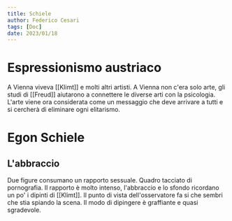 ```yaml
---
title: Schiele
author: Federico Cesari 
tags: [Doc]
date: 2023/01/18
---
```

# Espressionismo austriaco
A Vienna viveva [[Klimt]]  e molti altri artisti. A Vienna non c'era solo arte, gli studi di [[Freud]] aiutarono a connettere le diverse arti con la psicologia. L'arte viene ora considerata come un messaggio che deve arrivare a tutti e si cercherà di eliminare ogni elitarismo.

# Egon Schiele
## L'abbraccio
Due figure consumano un rapporto sessuale. Quadro tacciato di pornografia. Il rapporto è molto intenso, l'abbraccio e lo sfondo ricordano un po' i dipinti di [[Klimt]]. Il punto di vista dell'osservatore fa si che sembri che stia spiando la scena. Il modo di dipingere è graffiante e quasi sgradevole.
